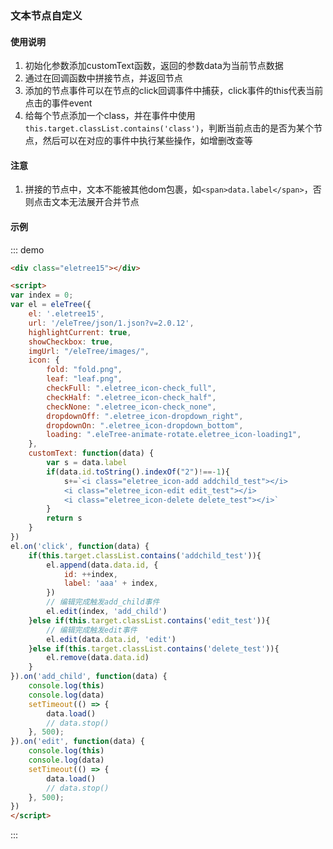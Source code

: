 ### 文本节点自定义

#### 使用说明

1. 初始化参数添加customText函数，返回的参数data为当前节点数据
2. 通过在回调函数中拼接节点，并返回节点
3. 添加的节点事件可以在节点的click回调事件中捕获，click事件的this代表当前点击的事件event
4. 给每个节点添加一个class，并在事件中使用`this.target.classList.contains('class')`，判断当前点击的是否为某个节点，然后可以在对应的事件中执行某些操作，如增删改查等

#### 注意
1. 拼接的节点中，文本不能被其他dom包裹，如`<span>data.label</span>`，否则点击文本无法展开合并节点

#### 示例

::: demo
```html
<div class="eletree15"></div>

<script>
var index = 0;
var el = eleTree({
    el: '.eletree15',
    url: '/eleTree/json/1.json?v=2.0.12',
    highlightCurrent: true,
    showCheckbox: true,
    imgUrl: "/eleTree/images/",
    icon: {
        fold: "fold.png",
        leaf: "leaf.png",
        checkFull: ".eletree_icon-check_full",
        checkHalf: ".eletree_icon-check_half",
        checkNone: ".eletree_icon-check_none",
        dropdownOff: ".eletree_icon-dropdown_right",
        dropdownOn: ".eletree_icon-dropdown_bottom",
        loading: ".eleTree-animate-rotate.eletree_icon-loading1",
    },
    customText: function(data) {
        var s = data.label
        if(data.id.toString().indexOf("2")!==-1){
            s+=`<i class="eletree_icon-add addchild_test"></i>
            <i class="eletree_icon-edit edit_test"></i>
            <i class="eletree_icon-delete delete_test"></i>`
        }
        return s
    }
})
el.on('click', function(data) {
    if(this.target.classList.contains('addchild_test')){
        el.append(data.data.id, {
            id: ++index,
            label: 'aaa' + index,
        })
        // 编辑完成触发add_child事件
        el.edit(index, 'add_child')
    }else if(this.target.classList.contains('edit_test')){
        // 编辑完成触发edit事件
        el.edit(data.data.id, 'edit')
    }else if(this.target.classList.contains('delete_test')){
        el.remove(data.data.id)
    }
}).on('add_child', function(data) {
    console.log(this)
    console.log(data)
    setTimeout(() => {
        data.load()
        // data.stop()
    }, 500);
}).on('edit', function(data) {
    console.log(this)
    console.log(data)
    setTimeout(() => {
        data.load()
        // data.stop()
    }, 500);
})
</script>
```
:::

